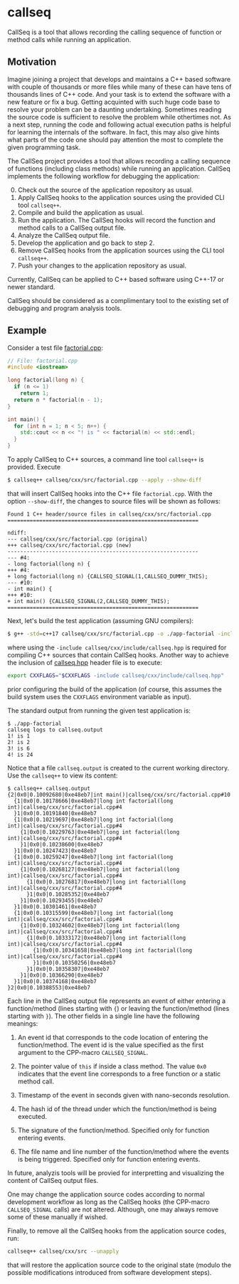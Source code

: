 # callseq

CallSeq is a tool that allows recording the calling sequence of
function or method calls while running an application.

## Motivation

Imagine joining a project that develops and maintains a C++ based
software with couple of thousands or more files while many of these
can have tens of thousands lines of C++ code. And your task is to
extend the software with a new feature or fix a bug.  Getting
acquinted with such huge code base to resolve your problem can be a
daunting undertaking. Sometimes reading the source code is sufficient
to resolve the problem while othertimes not. As a next step, running
the code and following actual execution paths is helpful for learning
the internals of the software. In fact, this may also give hints what
parts of the code one should pay attention the most to complete the
given programming task.

The CallSeq project provides a tool that allows recording a calling
sequence of functions (including class methods) while running an
application. CallSeq implements the following workflow for debugging
the application:

0. Check out the source of the application repository as usual.
1. Apply CallSeq hooks to the application sources using the provided
   CLI tool `callseq++`.
2. Compile and build the application as usual.
3. Run the application. The CallSeq hooks will record the function and
   method calls to a CallSeq output file.
4. Analyze the CallSeq output file.
5. Develop the application and go back to step 2.
6. Remove CallSeq hooks from the application sources using the CLI
   tool `callseq++`.
7. Push your changes to the application repository as usual.

Currently, CallSeq can be applied to C++ based software using C++-17
or newer standard.

CallSeq should be considered as a complimentary tool to the existing
set of debugging and program analysis tools.

## Example

Consider a test file [factorial.cpp](callseq/cxx/src/factorial.cpp):
```c++
// File: factorial.cpp
#include <iostream>

long factorial(long n) {
  if (n <= 1)
    return 1;
  return n * factorial(n - 1);
}

int main() {
  for (int n = 1; n < 5; n++) {
    std::cout << n << "! is " << factorial(n) << std::endl;
  }
}
```

To apply CallSeq to C++ sources, a command line tool `callseq++` is
provided. Execute

```bash
$ callseq++ callseq/cxx/src/factorial.cpp --apply --show-diff
```

that will insert CallSeq hooks into the C++ file `factorial.cpp`.
With the option `--show-diff`, the changes to source files will be
shown as follows:

```
Found 1 C++ header/source files in callseq/cxx/src/factorial.cpp
============================================================

ndiff:
--- callseq/cxx/src/factorial.cpp (original)
+++ callseq/cxx/src/factorial.cpp (new)
------------------------------------------------------------
--- #4:
- long factorial(long n) {
+++ #4:
+ long factorial(long n) {CALLSEQ_SIGNAL(1,CALLSEQ_DUMMY_THIS);
--- #10:
- int main() {
+++ #10:
+ int main() {CALLSEQ_SIGNAL(2,CALLSEQ_DUMMY_THIS);
============================================================
```

Next, let's build the test application (assuming GNU compilers):

```bash
$ g++ -std=c++17 callseq/cxx/src/factorial.cpp -o ./app-factorial -include callseq/cxx/include/callseq.hpp
```

where using the `-include callseq/cxx/include/callseq.hpp` is required
for compiling C++ sources that contain CallSeq hooks. Another way to
achieve the inclusion of
[callseq.hpp](callseq/cxx/include/callseq.hpp) header file is to
execute:

```bash
export CXXFLAGS="$CXXFLAGS -include callseq/cxx/include/callseq.hpp"
```
prior configuring the build of the application (of course, this
assumes the build system uses the `CXXFLAGS` environment variable as
input).

The standard output from running the given test application is:

```
$ ./app-factorial
callseq logs to callseq.output
1! is 1
2! is 2
3! is 6
4! is 24
```

Notice that a file `callseq.output` is created to the current working
directory. Use the `callseq++` to view its content:

```
$ callseq++ callseq.output
{2|0x0|0.10092680|0xe48eb7|int main()|callseq/cxx/src/factorial.cpp#10
  {1|0x0|0.10178666|0xe48eb7|long int factorial(long int)|callseq/cxx/src/factorial.cpp#4
  }1|0x0|0.10191840|0xe48eb7
  {1|0x0|0.10219697|0xe48eb7|long int factorial(long int)|callseq/cxx/src/factorial.cpp#4
    {1|0x0|0.10229763|0xe48eb7|long int factorial(long int)|callseq/cxx/src/factorial.cpp#4
    }1|0x0|0.10238600|0xe48eb7
  }1|0x0|0.10247423|0xe48eb7
  {1|0x0|0.10259247|0xe48eb7|long int factorial(long int)|callseq/cxx/src/factorial.cpp#4
    {1|0x0|0.10268127|0xe48eb7|long int factorial(long int)|callseq/cxx/src/factorial.cpp#4
      {1|0x0|0.10276817|0xe48eb7|long int factorial(long int)|callseq/cxx/src/factorial.cpp#4
      }1|0x0|0.10285352|0xe48eb7
    }1|0x0|0.10293455|0xe48eb7
  }1|0x0|0.10301461|0xe48eb7
  {1|0x0|0.10315599|0xe48eb7|long int factorial(long int)|callseq/cxx/src/factorial.cpp#4
    {1|0x0|0.10324602|0xe48eb7|long int factorial(long int)|callseq/cxx/src/factorial.cpp#4
      {1|0x0|0.10333172|0xe48eb7|long int factorial(long int)|callseq/cxx/src/factorial.cpp#4
        {1|0x0|0.10341658|0xe48eb7|long int factorial(long int)|callseq/cxx/src/factorial.cpp#4
        }1|0x0|0.10350256|0xe48eb7
      }1|0x0|0.10358307|0xe48eb7
    }1|0x0|0.10366290|0xe48eb7
  }1|0x0|0.10374168|0xe48eb7
}2|0x0|0.10388553|0xe48eb7
```

Each line in the CallSeq output file represents an event of either
entering a function/method (lines starting with `{`) or leaving the
function/method (lines starting with `}`). The other fields in a
single line have the following meanings:

1. An event id that corresponds to the code location of entering the
   function/method. The event id is the value specified as the first
   argument to the CPP-macro `CALLSEQ_SIGNAL`.

2. The pointer value of `this` if inside a class method. The value
   `0x0` indicates that the event line corresponds to a free function
   or a static method call.

3. Timestamp of the event in seconds given with nano-seconds
   resolution.

4. The hash id of the thread under which the function/method is being
   executed.

5. The signature of the function/method. Specified only for function
   entering events.

6. The file name and line number of the function/method where the
   events is being triggered. Specified only for function entering
   events.

In future, analyzis tools will be provied for interpretting and
visualizing the content of CallSeq output files.

One may change the application source codes according to normal
development workflow as long as the CallSeq hooks (the CPP-macro
`CALLSEQ_SIGNAL` calls) are not altered. Although, one may always
remove some of these manually if wished.

Finally, to remove all the CallSeq hooks from the application source
codes, run:

```bash
callseq++ callseq/cxx/src --unapply
```

that will restore the application source code to the original state
(modulo the possible modifications introduced from software
development steps).
